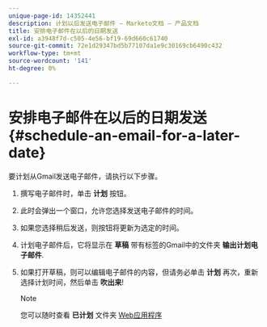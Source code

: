 ```yaml
---
unique-page-id: 14352441
description: 计划以后发送电子邮件 — Marketo文档 — 产品文档
title: 安排电子邮件在以后的日期发送
exl-id: a3948f7d-c505-4e56-bf19-69d660c61740
source-git-commit: 72e1d29347bd5b77107da1e9c30169cb6490c432
workflow-type: tm+mt
source-wordcount: '141'
ht-degree: 0%

---
```


# 安排电子邮件在以后的日期发送 {#schedule-an-email-for-a-later-date}

要计划从Gmail发送电子邮件，请执行以下步骤。

1. 撰写电子邮件时，单击 **计划** 按钮。

1. 此时会弹出一个窗口，允许您选择发送电子邮件的时间。

1. 如果您选择稍后发送，则按钮将更新为选定的时间。

1. 计划电子邮件后，它将显示在 **草稿** 带有标签的Gmail中的文件夹 **输出计划电子邮件**.

1. 如果打开草稿，则可以编辑电子邮件的内容，但请务必单击 **计划** 再次，重新选择计划时间，然后单击 **吹出来**!

   >[!NOTE]
   >
   >您可以随时查看 **已计划** 文件夹 [Web应用程序](https://toutapp.com/login)

